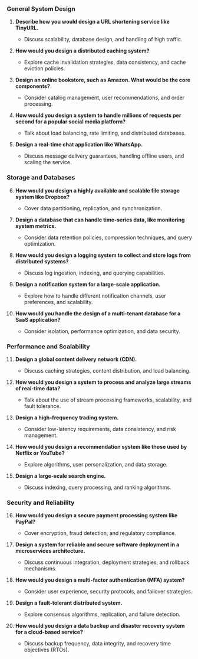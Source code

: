 
### General System Design
1. **Describe how you would design a URL shortening service like TinyURL.**
    - Discuss scalability, database design, and handling of high traffic.

2. **How would you design a distributed caching system?**
    - Explore cache invalidation strategies, data consistency, and cache
     eviction policies.

3. **Design an online bookstore, such as Amazon. What would be the core
components?**
    - Consider catalog management, user recommendations, and order processing.

4. **How would you design a system to handle millions of requests per second
for a popular social media platform?**
    - Talk about load balancing, rate limiting, and distributed databases.

5. **Design a real-time chat application like WhatsApp.**
    - Discuss message delivery guarantees, handling offline users, and scaling
     the service.

### Storage and Databases
6. **How would you design a highly available and scalable file storage system
like Dropbox?**
    - Cover data partitioning, replication, and synchronization.

7. **Design a database that can handle time-series data, like monitoring system
metrics.**
    - Consider data retention policies, compression techniques, and query
     optimization.

8. **How would you design a logging system to collect and store logs from
distributed systems?**
    - Discuss log ingestion, indexing, and querying capabilities.

9. **Design a notification system for a large-scale application.**
    - Explore how to handle different notification channels, user preferences,
     and scalability.

10. **How would you handle the design of a multi-tenant database for a SaaS
application?**
     - Consider isolation, performance optimization, and data security.

### Performance and Scalability
11. **Design a global content delivery network (CDN).**
    - Discuss caching strategies, content distribution, and load balancing.

12. **How would you design a system to process and analyze large streams of
real-time data?**
     - Talk about the use of stream processing frameworks, scalability, and
      fault tolerance.

13. **Design a high-frequency trading system.**
     - Consider low-latency requirements, data consistency, and risk management.

14. **How would you design a recommendation system like those used by Netflix
or YouTube?**
     - Explore algorithms, user personalization, and data storage.

15. **Design a large-scale search engine.**
     - Discuss indexing, query processing, and ranking algorithms.

### Security and Reliability
16. **How would you design a secure payment processing system like PayPal?**
     - Cover encryption, fraud detection, and regulatory compliance.

17. **Design a system for reliable and secure software deployment in a
microservices architecture.**
     - Discuss continuous integration, deployment strategies, and rollback
      mechanisms.

18. **How would you design a multi-factor authentication (MFA) system?**
     - Consider user experience, security protocols, and failover strategies.

19. **Design a fault-tolerant distributed system.**
     - Explore consensus algorithms, replication, and failure detection.

20. **How would you design a data backup and disaster recovery system for a
cloud-based service?**
     - Discuss backup frequency, data integrity, and recovery time objectives
      (RTOs).

